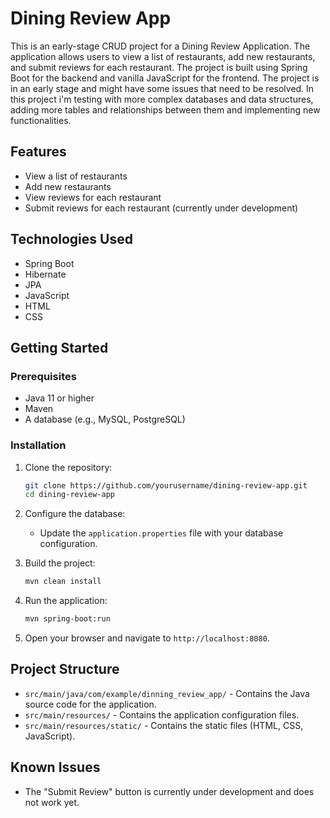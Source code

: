 # Dining Review App

This is an early-stage CRUD project for a Dining Review Application. The application allows users to view a list of restaurants, add new restaurants, and submit reviews for each restaurant. 
The project is built using Spring Boot for the backend and vanilla JavaScript for the frontend.
The project is in an early stage and might have some issues that need to be resolved.
In this project i'm testing with more complex databases and data structures, adding more tables and relationships between them and implementing new functionalities.

## Features

- View a list of restaurants
- Add new restaurants
- View reviews for each restaurant
- Submit reviews for each restaurant (currently under development)

## Technologies Used

- Spring Boot
- Hibernate
- JPA
- JavaScript
- HTML
- CSS

## Getting Started

### Prerequisites

- Java 11 or higher
- Maven
- A database (e.g., MySQL, PostgreSQL)

### Installation

1. Clone the repository:
    ```bash
    git clone https://github.com/yourusername/dining-review-app.git
    cd dining-review-app
    ```

2. Configure the database:
    - Update the `application.properties` file with your database configuration.

3. Build the project:
    ```bash
    mvn clean install
    ```

4. Run the application:
    ```bash
    mvn spring-boot:run
    ```

5. Open your browser and navigate to `http://localhost:8080`.

## Project Structure

- `src/main/java/com/example/dinning_review_app/` - Contains the Java source code for the application.
- `src/main/resources/` - Contains the application configuration files.
- `src/main/resources/static/` - Contains the static files (HTML, CSS, JavaScript).

## Known Issues

- The "Submit Review" button is currently under development and does not work yet.
